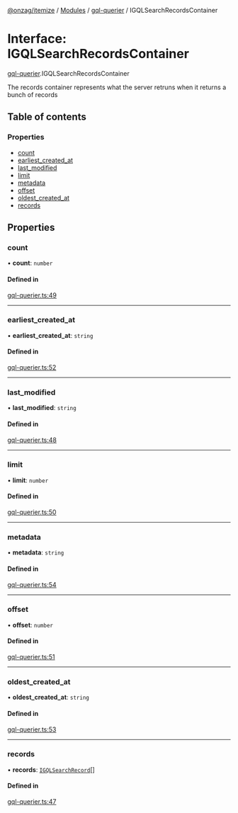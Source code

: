 [@onzag/itemize](../README.md) / [Modules](../modules.md) / [gql-querier](../modules/gql_querier.md) / IGQLSearchRecordsContainer

# Interface: IGQLSearchRecordsContainer

[gql-querier](../modules/gql_querier.md).IGQLSearchRecordsContainer

The records container represents what the server retruns
when it returns a bunch of records

## Table of contents

### Properties

- [count](gql_querier.IGQLSearchRecordsContainer.md#count)
- [earliest\_created\_at](gql_querier.IGQLSearchRecordsContainer.md#earliest_created_at)
- [last\_modified](gql_querier.IGQLSearchRecordsContainer.md#last_modified)
- [limit](gql_querier.IGQLSearchRecordsContainer.md#limit)
- [metadata](gql_querier.IGQLSearchRecordsContainer.md#metadata)
- [offset](gql_querier.IGQLSearchRecordsContainer.md#offset)
- [oldest\_created\_at](gql_querier.IGQLSearchRecordsContainer.md#oldest_created_at)
- [records](gql_querier.IGQLSearchRecordsContainer.md#records)

## Properties

### count

• **count**: `number`

#### Defined in

[gql-querier.ts:49](https://github.com/onzag/itemize/blob/a24376ed/gql-querier.ts#L49)

___

### earliest\_created\_at

• **earliest\_created\_at**: `string`

#### Defined in

[gql-querier.ts:52](https://github.com/onzag/itemize/blob/a24376ed/gql-querier.ts#L52)

___

### last\_modified

• **last\_modified**: `string`

#### Defined in

[gql-querier.ts:48](https://github.com/onzag/itemize/blob/a24376ed/gql-querier.ts#L48)

___

### limit

• **limit**: `number`

#### Defined in

[gql-querier.ts:50](https://github.com/onzag/itemize/blob/a24376ed/gql-querier.ts#L50)

___

### metadata

• **metadata**: `string`

#### Defined in

[gql-querier.ts:54](https://github.com/onzag/itemize/blob/a24376ed/gql-querier.ts#L54)

___

### offset

• **offset**: `number`

#### Defined in

[gql-querier.ts:51](https://github.com/onzag/itemize/blob/a24376ed/gql-querier.ts#L51)

___

### oldest\_created\_at

• **oldest\_created\_at**: `string`

#### Defined in

[gql-querier.ts:53](https://github.com/onzag/itemize/blob/a24376ed/gql-querier.ts#L53)

___

### records

• **records**: [`IGQLSearchRecord`](gql_querier.IGQLSearchRecord.md)[]

#### Defined in

[gql-querier.ts:47](https://github.com/onzag/itemize/blob/a24376ed/gql-querier.ts#L47)
